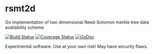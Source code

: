 # rsmt2d
Go implementation of two dimensional Reed-Solomon merkle tree data availability scheme

[![Build Status](https://travis-ci.org/musalbas/rsmt2d.svg?branch=master)](https://travis-ci.org/musalbas/rsmt2d)
[![Coverage Status](https://coveralls.io/repos/github/musalbas/rsmt2d/badge.svg?branch=master)](https://coveralls.io/github/musalbas/rsmt2d?branch=master)
[![GoDoc](https://godoc.org/github.com/musalbas/rsmt2d?status.svg)](https://godoc.org/github.com/musalbas/rsmt2d)

Experimental software. Use at your own risk! May have security flaws.
